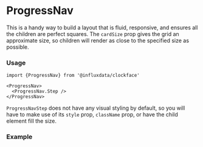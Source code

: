 # ProgressNav

This is a handy way to build a layout that is fluid, responsive, and ensures all the children are perfect squares. The `cardSize` prop gives the grid an approximate size, so children will render as close to the specified size as possible.

### Usage
```tsx
import {ProgressNav} from '@influxdata/clockface'
```
```tsx
<ProgressNav>
  <ProgressNav.Step />
</ProgressNav>
```

`ProgressNavStep` does not have any visual styling by default, so you will have to make use of its `style` prop, `className` prop, or have the child element fill the size.

### Example

<!-- STORY -->

<!-- STORY HIDE START -->

<!-- STORY HIDE END -->

<!-- PROPS -->
